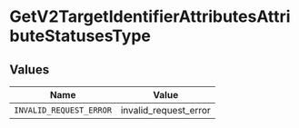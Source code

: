 # GetV2TargetIdentifierAttributesAttributeStatusesType


## Values

| Name                    | Value                   |
| ----------------------- | ----------------------- |
| `INVALID_REQUEST_ERROR` | invalid_request_error   |